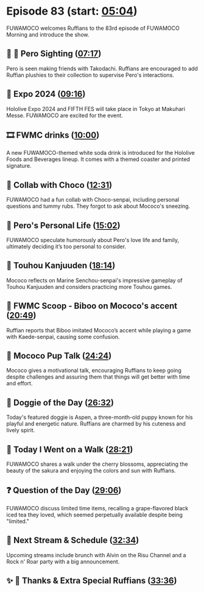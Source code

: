 # Episode 83 (start: [05:04](https://youtu.be/8b9vrCNeXfI?t=05m04s))

FUWAMOCO welcomes Ruffians to the 83rd episode of FUWAMOCO Morning and introduce the show.

## 👀 💜 Pero Sighting ([07:17](https://youtu.be/8b9vrCNeXfI?t=07m17s))

Pero is seen making friends with Takodachi. Ruffians are encouraged to add Ruffian plushies to their collection to supervise Pero's interactions​​.

## 🎪 Expo 2024 ([09:16](https://youtu.be/8b9vrCNeXfI?t=09m16s))

Hololive Expo 2024 and FIFTH FES will take place in Tokyo at Makuhari Messe. FUWAMOCO are excited for the event.

## 🎞️ FWMC drinks ([10:00](https://youtu.be/8b9vrCNeXfI?t=10m00s))

A new FUWAMOCO-themed white soda drink is introduced for the Hololive Foods and Beverages lineup. It comes with a themed coaster and printed signature​​.

## 🍫 Collab with Choco ([12:31](https://youtu.be/8b9vrCNeXfI?t=12m31s))

FUWAMOCO had a fun collab with Choco-senpai, including personal questions and tummy rubs. They forgot to ask about Mococo's sneezing.

## 💜 Pero's Personal Life ([15:02](https://youtu.be/8b9vrCNeXfI?t=15m02s))

FUWAMOCO speculate humorously about Pero's love life and family, ultimately deciding it’s too personal to consider.

## 🌸 Touhou Kanjuuden ([18:14](https://youtu.be/8b9vrCNeXfI?t=18m14s))

Mococo reflects on Marine Senchou-senpai's impressive gameplay of Touhou Kanjuuden and considers practicing more Touhou games.

## 🔎 FWMC Scoop - Biboo on Mococo's accent ([20:49](https://youtu.be/8b9vrCNeXfI?t=20m49s))

Ruffian reports that Biboo imitated Mococo’s accent while playing a game with Kaede-senpai, causing some confusion.

## 📣 Mococo Pup Talk ([24:24](https://youtu.be/8b9vrCNeXfI?t=24m24s))

Mococo gives a motivational talk, encouraging Ruffians to keep going despite challenges and assuring them that things will get better with time and effort​​.

## 🐶 Doggie of the Day ([26:32](https://youtu.be/8b9vrCNeXfI?t=26m32s))

Today's featured doggie is Aspen, a three-month-old puppy known for his playful and energetic nature. Ruffians are charmed by his cuteness and lively spirit​​.

## 🚶 Today I Went on a Walk ([28:21](https://youtu.be/8b9vrCNeXfI?t=28m21s))

FUWAMOCO shares a walk under the cherry blossoms, appreciating the beauty of the sakura and enjoying the colors and sun with Ruffians​​.

## ❓ Question of the Day ([29:06](https://youtu.be/8b9vrCNeXfI?t=29m06s))

FUWAMOCO discuss limited time items, recalling a grape-flavored black iced tea they loved, which seemed perpetually available despite being "limited."

## 📅 Next Stream & Schedule ([32:34](https://youtu.be/8b9vrCNeXfI?t=32m34s))

Upcoming streams include brunch with Alvin on the Risu Channel and a Rock n' Roar party with a big announcement.

## ✨ 🐾 Thanks & Extra Special Ruffians ([33:36](https://youtu.be/8b9vrCNeXfI?t=33m36s))
